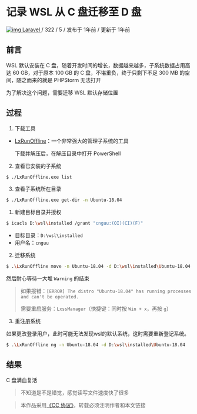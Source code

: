 # 记录 WSL 从 C 盘迁移至 D 盘



[![img](https://cdn.learnku.com//uploads/communities/WtC3cPLHzMbKRSZnagU9.png!/both/44x44) Laravel ](https://learnku.com/laravel)/  322 /  5 / 发布于 1年前 / 更新于 1年前



## 前言

WSL 默认安装在 C 盘，随着开发时间的增长，数据越来越多，子系统数据占用高达 60 GB，对于原本 100 GB 的 C 盘，不堪重负，终于只剩下不足 300 MB 的空间，随之而来的就是 PHPStorm 无法打开

为了解决这个问题，需要迁移 WSL 默认存储位置

## 过程

1. 下载工具

- [LxRunOffline](https://github.com/DDoSolitary/LxRunOffline)：一个非常强大的管理子系统的工具

  下载并解压后，在解压目录中打开 PowerShell

2. 查看已安装的子系统

```bash
$ ./LxRunOffline.exe list
```

   

3. 查看子系统所在目录

```bash
$ ./LxRunOffline.exe get-dir -n Ubuntu-18.04
```   

1. 新建目标目录并授权

```bash
$ icacls D:\wsl\installed /grant "cnguu:(OI)(CI)(F)"
```

- 目标目录：`D:\wsl\installed`
- 用户名：`cnguu`

2. 迁移系统

```bash
$ .\LxRunOffline move -n Ubuntu-18.04 -d D:\wsl\installed\Ubuntu-18.04
```

然后耐心等待一大堆 `Warning` 的结束

> 如果报错：`[ERROR] The distro "Ubuntu-18.04" has running processes and can't be operated.`
>
> 需要重启服务：`LxssManager`（快捷键：同时按 `Win + x`，再按 `g`）
>


3. 重注册系统

如果更改登录用户，此时可能无法发现wsl的默认系统，这时需要重新登记系统。
```bash
$ .\LxRunOffline ng -n Ubuntu-18.04 -d D:\wsl\installed\Ubuntu-18.04
```

## 结果

C 盘满血复活


> 不知道是不是错觉，感觉读写文件速度快了很多

> 本作品采用[《CC 协议》](https://learnku.com/docs/guide/cc4.0/6589)，转载必须注明作者和本文链接